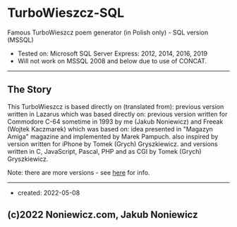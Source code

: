 # TurboWieszcz-SQL
Famous TurboWieszcz poem generator (in Polish only) - SQL version (MSSQL)

- Tested on: Microsoft SQL Server Express: 2012, 2014, 2016, 2019
- Will not work on MSSQL 2008 and below due to use of CONCAT.

---

## The Story

This TurboWieszcz is based directly on (translated from): previous version written in Lazarus
which was based directly on: previous version written for Commodore C-64 sometime in 1993
by me (Jakub Noniewicz) and Freeak (Wojtek Kaczmarek)
which was based on:
idea presented in "Magazyn Amiga" magazine and implemented by Marek Pampuch.
also inspired by version written for iPhone by Tomek (Grych) Gryszkiewicz.
and versions written in C, JavaScript, Pascal, PHP and as CGI by Tomek (Grych) Gryszkiewicz.

Note: there are more versions - see [here](http://noniewicz.com/product.php?l=2&key=tw) for info.

---

* created: 2022-05-08


## (c)2022 Noniewicz.com, Jakub Noniewicz
